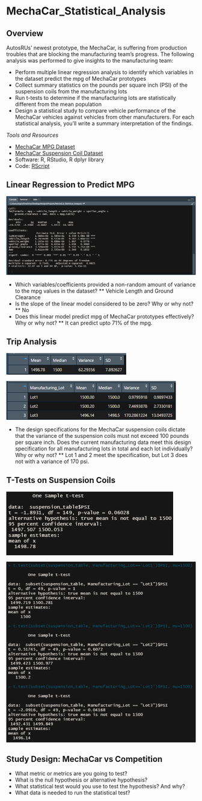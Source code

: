 # MechaCar_Statistical_Analysis

## Overview

AutosRUs’ newest prototype, the MechaCar, is suffering from production troubles that are blocking the manufacturing team’s progress. The following analysis was performed to give insights to the manufacturing team: 
* Perform multiple linear regression analysis to identify which variables in the dataset predict the mpg of MechaCar prototypes
* Collect summary statistics on the pounds per square inch (PSI) of the suspension coils from the manufacturing lots
* Run t-tests to determine if the manufacturing lots are statistically different from the mean population
* Design a statistical study to compare vehicle performance of the MechaCar vehicles against vehicles from other manufacturers. For each statistical analysis, you’ll write a summary interpretation of the findings.

*Tools and Resources*
 * [MechaCar MPG Dataset](https://github.com/r3ginam/MechaCar_Statistical_Analysis/blob/main/MechaCar_mpg.csv)
 * [MechaCar Suspension Coil Dataset](https://github.com/r3ginam/MechaCar_Statistical_Analysis/blob/main/Suspension_Coil.csv)
 * Software: R, RStudio, R dplyr library
 * Code: [RScript](https://github.com/r3ginam/MechaCar_Statistical_Analysis/blob/main/MechaCarChallenge.R)

## Linear Regression to Predict MPG

![](images/summary_mpg.png)


* Which variables/coefficients provided a non-random amount of variance to the mpg values in the dataset?
** Vehicle Length and Ground Clearance 
* Is the slope of the linear model considered to be zero? Why or why not?
**  No
* Does this linear model predict mpg of MechaCar prototypes effectively? Why or why not?
** It can predict upto 71% of the mpg. 


## Trip Analysis

![](images/total_summary_psi.png)


![](images/lot_summary_psi.png)

* The design specifications for the MechaCar suspension coils dictate that the variance of the suspension coils must not exceed 100 pounds per square inch. Does the current manufacturing data meet this design specification for all manufacturing lots in total and each lot individually? Why or why not?
** Lot 1 and 2 meet the specification, but Lot 3 does not with a variance of 170 psi. 

## T-Tests on Suspension Coils


![](images/ttest1.png)



![](images/ttest_subsets.png)


## Study Design: MechaCar vs Competition 

* What metric or metrics are you going to test?
* What is the null hypothesis or alternative hypothesis?
* What statistical test would you use to test the hypothesis? And why?
* What data is needed to run the statistical test?
